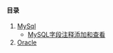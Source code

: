 ﻿#### 目录

1. <a href = "Mysql/README.md">MySql</a>
    - <a href = "MySql/MySQL字段注释添加和查看.md">MySQL字段注释添加和查看</a>
2. <a href = "Oracle/README.md">Oracle</a>
